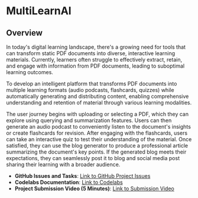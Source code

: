 # MultiLearnAI

## Overview
In today's digital learning landscape, there's a growing need for tools that can transform static PDF documents into diverse, interactive learning materials. Currently, learners often struggle to effectively extract, retain, and engage with information from PDF documents, leading to suboptimal learning outcomes.

To develop an intelligent platform that transforms PDF documents into multiple learning formats (audio podcasts, flashcards, quizzes) while automatically generating and distributing content, enabling comprehensive understanding and retention of material through various learning modalities.

The user journey begins with uploading or selecting a PDF, which they can explore using querying and summarization features. Users can then generate an audio podcast to conveniently listen to the document's insights or create flashcards for revision. After engaging with the flashcards, users can take an interactive quiz to test their understanding of the material. Once satisfied, they can use the blog generator to produce a professional article summarizing the document's key points. If the generated blog meets their expectations, they can seamlessly post it to blog and social media post sharing their learning with a broader audience.

- **GitHub Issues and Tasks**: [Link to GitHub Project Issues](https://github.com/orgs/DAMG7245-Big-Data-Sys-SEC-02-Fall24/projects/7/views/1)
- **Codelabs Documentation**: [Link to Codelabs](https://codelabs-preview.appspot.com/?file_id=1kMzJ_qRJrDknPFatF1raPvsoJUatl_-tfJuICo7p4EM#0)
- **Project Submission Video (5 Minutes)**: [Link to Submission Video](https://drive.google.com/drive/u/0/folders/1wgYeUY-HsDuWcqGq1hSNVRQ3gvQBMLZC)
